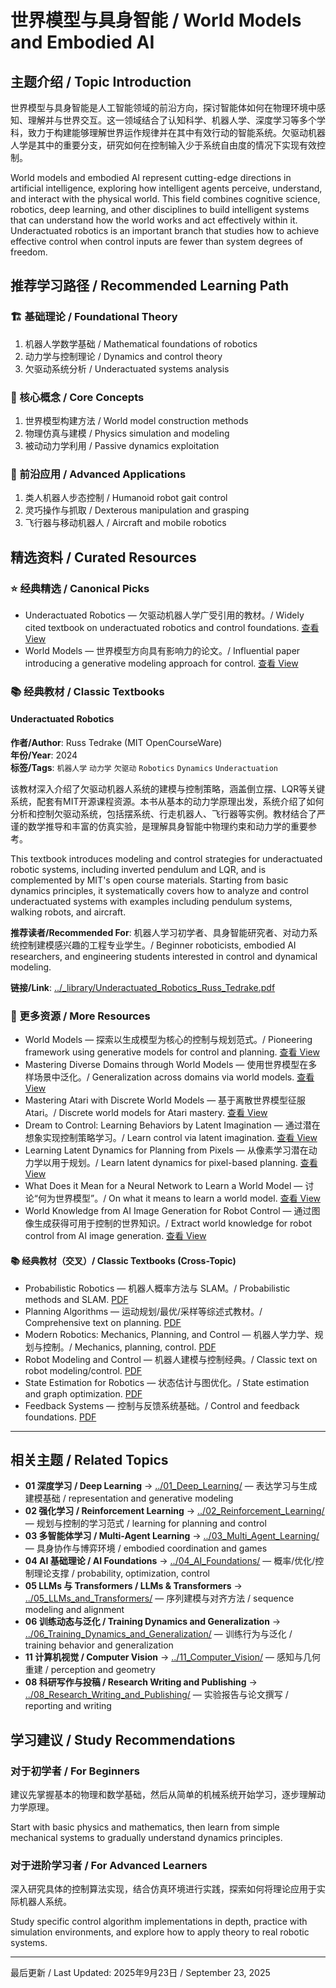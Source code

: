 # 世界模型与具身智能 / World Models and Embodied AI

## 主题介绍 / Topic Introduction

世界模型与具身智能是人工智能领域的前沿方向，探讨智能体如何在物理环境中感知、理解并与世界交互。这一领域结合了认知科学、机器人学、深度学习等多个学科，致力于构建能够理解世界运作规律并在其中有效行动的智能系统。欠驱动机器人学是其中的重要分支，研究如何在控制输入少于系统自由度的情况下实现有效控制。

World models and embodied AI represent cutting-edge directions in artificial intelligence, exploring how intelligent agents perceive, understand, and interact with the physical world. This field combines cognitive science, robotics, deep learning, and other disciplines to build intelligent systems that can understand how the world works and act effectively within it. Underactuated robotics is an important branch that studies how to achieve effective control when control inputs are fewer than system degrees of freedom.

## 推荐学习路径 / Recommended Learning Path

### 🏗️ 基础理论 / Foundational Theory

1. 机器人学数学基础 / Mathematical foundations of robotics
2. 动力学与控制理论 / Dynamics and control theory  
3. 欠驱动系统分析 / Underactuated systems analysis

### 🧠 核心概念 / Core Concepts

1. 世界模型构建方法 / World model construction methods
2. 物理仿真与建模 / Physics simulation and modeling
3. 被动动力学利用 / Passive dynamics exploitation

### 🚀 前沿应用 / Advanced Applications

1. 类人机器人步态控制 / Humanoid robot gait control
2. 灵巧操作与抓取 / Dexterous manipulation and grasping
3. 飞行器与移动机器人 / Aircraft and mobile robotics

## 精选资料 / Curated Resources

### ⭐ 经典精选 / Canonical Picks

- Underactuated Robotics — 欠驱动机器人学广受引用的教材。/ Widely cited textbook on underactuated robotics and control foundations. [查看 View](../_library/Underactuated_Robotics_Russ_Tedrake.pdf)
- World Models — 世界模型方向具有影响力的论文。/ Influential paper introducing a generative modeling approach for control. [查看 View](../_library/World_Models.pdf)

### 📚 经典教材 / Classic Textbooks

#### Underactuated Robotics

**作者/Author**: Russ Tedrake (MIT OpenCourseWare)  
**年份/Year**: 2024  
**标签/Tags**: `机器人学` `动力学` `欠驱动` `Robotics` `Dynamics` `Underactuation`

该教材深入介绍了欠驱动机器人系统的建模与控制策略，涵盖倒立摆、LQR等关键系统，配套有MIT开源课程资源。本书从基本的动力学原理出发，系统介绍了如何分析和控制欠驱动系统，包括摆系统、行走机器人、飞行器等实例。教材结合了严谨的数学推导和丰富的仿真实验，是理解具身智能中物理约束和动力学的重要参考。

This textbook introduces modeling and control strategies for underactuated robotic systems, including inverted pendulum and LQR, and is complemented by MIT's open course materials. Starting from basic dynamics principles, it systematically covers how to analyze and control underactuated systems with examples including pendulum systems, walking robots, and aircraft.

**推荐读者/Recommended For**: 机器人学习初学者、具身智能研究者、对动力系统控制建模感兴趣的工程专业学生。/ Beginner roboticists, embodied AI researchers, and engineering students interested in control and dynamical modeling.

**链接/Link**: [../_library/Underactuated_Robotics_Russ_Tedrake.pdf](../_library/Underactuated_Robotics_Russ_Tedrake.pdf)

### 📄 更多资源 / More Resources

- World Models — 探索以生成模型为核心的控制与规划范式。/ Pioneering framework using generative models for control and planning. [查看 View](../_library/World_Models.pdf)
- Mastering Diverse Domains through World Models — 使用世界模型在多样场景中泛化。/ Generalization across domains via world models. [查看 View](../_library/Mastering_Diverse_Domains_through_World_Models.pdf)
- Mastering Atari with Discrete World Models — 基于离散世界模型征服 Atari。/ Discrete world models for Atari mastery. [查看 View](../_library/Mastering_Atari_with_Discrete_World_Models.pdf)
- Dream to Control: Learning Behaviors by Latent Imagination — 通过潜在想象实现控制策略学习。/ Learn control via latent imagination. [查看 View](../_library/Dream_to_Control_Learning_Behaviors_by_Latent_Imagination.pdf)
- Learning Latent Dynamics for Planning from Pixels — 从像素学习潜在动力学以用于规划。/ Learn latent dynamics for pixel-based planning. [查看 View](../_library/Learning_Latent_Dynamics_for_Planning_from_Pixels.pdf)
- What Does it Mean for a Neural Network to Learn a World Model — 讨论“何为世界模型”。/ On what it means to learn a world model. [查看 View](../_library/What_Does_it_Mean_for_a_Neural_Network_to_Learn_a_World_Model.pdf)
- World Knowledge from AI Image Generation for Robot Control — 通过图像生成获得可用于控制的世界知识。/ Extract world knowledge for robot control from AI image generation. [查看 View](../_library/World_Knowledge_from_AI_Image_Generation_for_Robot_Control.pdf)

#### 📚 经典教材（交叉）/ Classic Textbooks (Cross-Topic)

- Probabilistic Robotics — 机器人概率方法与 SLAM。/ Probabilistic methods and SLAM. [PDF](../_library/Thrun_Et_Al_2005_Probabilistic_Robotics.pdf)
- Planning Algorithms — 运动规划/最优/采样等综述式教材。/ Comprehensive text on planning. [PDF](../_library/Planning_Algorithms.pdf)
- Modern Robotics: Mechanics, Planning, and Control — 机器人学力学、规划与控制。/ Mechanics, planning, control. [PDF](../_library/Modern_Robotics.pdf)
- Robot Modeling and Control — 机器人建模与控制经典。/ Classic text on robot modeling/control. [PDF](../_library/Robot_Modeling_And_Control_Compress.pdf)
- State Estimation for Robotics — 状态估计与图优化。/ State estimation and graph optimization. [PDF](../_library/State_Estimation_FOR_Robotics.pdf)
- Feedback Systems — 控制与反馈系统基础。/ Control and feedback foundations. [PDF](../_library/Astrom_Feedback_2006.pdf)
 

---

## 相关主题 / Related Topics

- **01 深度学习 / Deep Learning** → [../01_Deep_Learning/](../01_Deep_Learning/) — 表达学习与生成建模基础 / representation and generative modeling
- **02 强化学习 / Reinforcement Learning** → [../02_Reinforcement_Learning/](../02_Reinforcement_Learning/) — 规划与控制的学习范式 / learning for planning and control
- **03 多智能体学习 / Multi-Agent Learning** → [../03_Multi_Agent_Learning/](../03_Multi_Agent_Learning/) — 具身协作与博弈环境 / embodied coordination and games
- **04 AI 基础理论 / AI Foundations** → [../04_AI_Foundations/](../04_AI_Foundations/) — 概率/优化/控制理论支撑 / probability, optimization, control
- **05 LLMs 与 Transformers / LLMs & Transformers** → [../05_LLMs_and_Transformers/](../05_LLMs_and_Transformers/) — 序列建模与对齐方法 / sequence modeling and alignment
- **06 训练动态与泛化 / Training Dynamics and Generalization** → [../06_Training_Dynamics_and_Generalization/](../06_Training_Dynamics_and_Generalization/) — 训练行为与泛化 / training behavior and generalization
- **11 计算机视觉 / Computer Vision** → [../11_Computer_Vision/](../11_Computer_Vision/) — 感知与几何重建 / perception and geometry
- **08 科研写作与投稿 / Research Writing and Publishing** → [../08_Research_Writing_and_Publishing/](../08_Research_Writing_and_Publishing/) — 实验报告与论文撰写 / reporting and writing

## 学习建议 / Study Recommendations

### 对于初学者 / For Beginners

建议先掌握基本的物理和数学基础，然后从简单的机械系统开始学习，逐步理解动力学原理。

Start with basic physics and mathematics, then learn from simple mechanical systems to gradually understand dynamics principles.

### 对于进阶学习者 / For Advanced Learners

深入研究具体的控制算法实现，结合仿真环境进行实践，探索如何将理论应用于实际机器人系统。

Study specific control algorithm implementations in depth, practice with simulation environments, and explore how to apply theory to real robotic systems.

---

最后更新 / Last Updated: 2025年9月23日 / September 23, 2025
